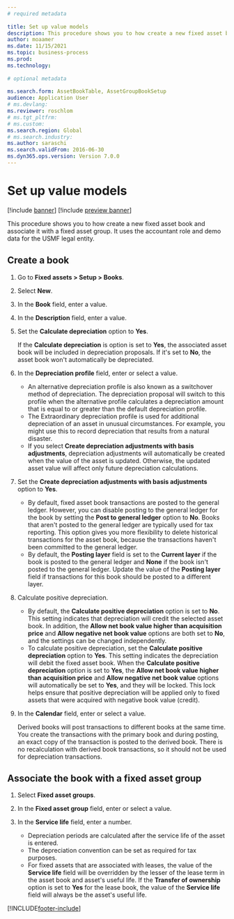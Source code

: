 ```yaml
--- 
# required metadata 
 
title: Set up value models
description: This procedure shows you to how create a new fixed asset book and associate it with a fixed asset group. 
author: moaamer
ms.date: 11/15/2021
ms.topic: business-process 
ms.prod:  
ms.technology:  
 
# optional metadata 
 
ms.search.form: AssetBookTable, AssetGroupBookSetup   
audience: Application User 
# ms.devlang:  
ms.reviewer: roschlom
# ms.tgt_pltfrm:  
# ms.custom:  
ms.search.region: Global
# ms.search.industry: 
ms.author: saraschi
ms.search.validFrom: 2016-06-30 
ms.dyn365.ops.version: Version 7.0.0 
---
```


# Set up value models

[!include [banner](../../includes/banner.md)]
[!include [preview banner](../../includes/preview-banner.md)]


This procedure shows you to how create a new fixed asset book and associate it with a fixed asset group. It uses the accountant role and demo data for the USMF legal entity.

## Create a book
1. Go to **Fixed assets \> Setup \> Books**.
2. Select **New**.
3. In the **Book** field, enter a value.
4. In the **Description** field, enter a value.
5. Set the **Calculate depreciation** option to **Yes**.

    If the **Calculate depreciation** is option is set to **Yes**, the associated asset book will be included in depreciation proposals. If it's set to **No**, the asset book won't automatically be depreciated.

6. In the **Depreciation profile** field, enter or select a value.

    * An alternative depreciation profile is also known as a switchover method of depreciation. The depreciation proposal will switch to this profile when the alternative profile calculates a depreciation amount that is equal to or greater than the default depreciation profile.
    * The Extraordinary depreciation profile is used for additional depreciation of an asset in unusual circumstances. For example, you might use this to record depreciation that results from a natural disaster.
    * If you select **Create depreciation adjustments with basis adjustments**, depreciation adjustments will automatically be created when the value of the asset is updated. Otherwise, the updated asset value will affect only future depreciation calculations.

7. Set the **Create depreciation adjustments with basis adjustments** option to **Yes**.

    * By default, fixed asset book transactions are posted to the general ledger. However, you can disable posting to the general ledger for the book by setting the **Post to general ledger** option to **No**. Books that aren't posted to the general ledger are typically used for tax reporting. This option gives you more flexibility to delete historical transactions for the asset book, because the transactions haven't been committed to the general ledger.
    * By default, the **Posting layer** field is set to the **Current layer** if the book is posted to the general ledger and **None** if the book isn't posted to the general ledger. Update the value of the **Posting layer** field if transactions for this book should be posted to a different layer.

8. Calculate positive depreciation.

    * By default, the **Calculate positive depreciation** option is set to **No**. This setting indicates that depreciation will credit the selected asset book. In addition, the **Allow net book value higher than acquisition price** and **Allow negative net book value** options are both set to **No**, and the settings can be changed independently. 
    * To calculate positive depreciation, set the **Calculate positive depreciation** option to **Yes**. This setting indicates the depreciation will debit the fixed asset book. When the **Calculate positive depreciation** option is set to **Yes**, the **Allow net book value higher than acquisition price** and **Allow negative net book value** options will automatically be set to **Yes**, and they will be locked. This lock helps ensure that positive depreciation will be applied only to fixed assets that were acquired with negative book value (credit). 

10. In the **Calendar** field, enter or select a value.

    Derived books will post transactions to different books at the same time. You create the transactions with the primary book and during posting, an exact copy of the transaction is posted to the derived book. There is no recalculation with derived book transactions, so it should not be used for depreciation transactions.

## Associate the book with a fixed asset group

1. Select **Fixed asset groups**.
2. In the **Fixed asset group** field, enter or select a value.
3. In the **Service life** field, enter a number.

    * Depreciation periods are calculated after the service life of the asset is entered.
    * The depreciation convention can be set as required for tax purposes.
    * For fixed assets that are associated with leases, the value of the **Service life** field will be overridden by the lesser of the lease term in the asset book and asset's useful life. If the **Transfer of ownership** option is set to **Yes** for the lease book, the value of the **Service life** field will always be the asset's useful life.

[!INCLUDE[footer-include](../../../includes/footer-banner.md)]
